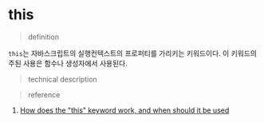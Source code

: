 
# this

> definition

`this`는 자바스크립트의 실행컨텍스트의 프로퍼티를 가리키는 키워드이다. 이 키워드의 주된 사용은 함수나 생성자에서 사용된다. 

> technical description




> reference

1. [How does the "this" keyword work, and when should it be used](https://stackoverflow.com/questions/3127429/how-does-the-this-keyword-work-and-when-should-it-be-used)